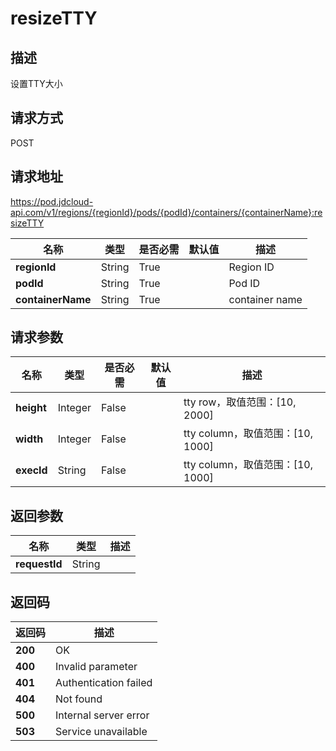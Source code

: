 # resizeTTY


## 描述
设置TTY大小

## 请求方式
POST

## 请求地址
https://pod.jdcloud-api.com/v1/regions/{regionId}/pods/{podId}/containers/{containerName}:resizeTTY

|名称|类型|是否必需|默认值|描述|
|---|---|---|---|---|
|**regionId**|String|True| |Region ID|
|**podId**|String|True| |Pod ID|
|**containerName**|String|True| |container name|

## 请求参数
|名称|类型|是否必需|默认值|描述|
|---|---|---|---|---|
|**height**|Integer|False| |tty row，取值范围：[10, 2000]|
|**width**|Integer|False| |tty column，取值范围：[10, 1000]|
|**execId**|String|False| |tty column，取值范围：[10, 1000]|


## 返回参数
|名称|类型|描述|
|---|---|---|
|**requestId**|String| |


## 返回码
|返回码|描述|
|---|---|
|**200**|OK|
|**400**|Invalid parameter|
|**401**|Authentication failed|
|**404**|Not found|
|**500**|Internal server error|
|**503**|Service unavailable|
